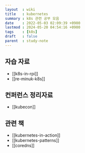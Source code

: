 ```yaml
---
layout  : wiki
title   : kubernetes
summary : k8s 관련 공부 모음
date    : 2022-05-03 02:09:39 +0900
lastmod : 2024-05-20 04:54:16 +0900
tags    : [k8s]
draft   : false
parent  : study-note
---
```


## 자습 자료
- [[k8s-in-rpi]]
- [[re-minuk-k8s]]

## 컨퍼런스 정리자료
- [[kubecon]]

## 관련 책
- [[kubernetes-in-action]]
- [[kubernetes-patterns]]
- [[coredns]]
